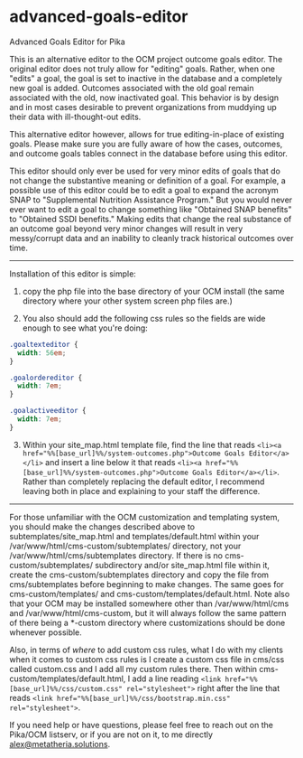 # advanced-goals-editor
Advanced Goals Editor for Pika

This is an alternative editor to the OCM project outcome goals editor. The original editor does not truly allow for "editing" goals. Rather, when one "edits" a goal, the goal is set to inactive in the database and a completely new goal is added. Outcomes associated with the old goal remain associated with the old, now inactivated goal. This behavior is by design and in most cases desirable to prevent organizations from muddying up their data with ill-thought-out edits. 

This alternative editor however, allows for true editing-in-place of existing goals. Please make sure you are fully aware of how the cases, outcomes, and outcome goals tables connect in the database before using this editor. 

This editor should only ever be used for very minor edits of goals that do not change the substantive meaning or definition of a goal. For example, a possible use of this editor could be to edit a goal to expand the acronym SNAP to "Supplemental Nutrition Assistance Program." But you would never ever want to edit a goal to change something like "Obtained SNAP benefits" to "Obtained SSDI benefits." Making edits that change the real substance of an outcome goal beyond very minor changes will result in very messy/corrupt data and an inability to cleanly track historical outcomes over time.
****
Installation of this editor is simple:

1. copy the php file into the base directory of your OCM install (the same directory where your other system screen php files are.)

2. You also should add the following css rules so the fields are wide enough to see what you're doing:
```css
.goaltexteditor {
  width: 56em;
}

.goalordereditor {
  width: 7em;
}

.goalactiveeditor {
  width: 7em;
}
```

3. Within your site_map.html template file, find the line that reads `<li><a href="%%[base_url]%%/system-outcomes.php">Outcome Goals Editor</a></li>` and insert a line below it that reads `<li><a href="%%[base_url]%%/system-outcomes.php">Outcome Goals Editor</a></li>`. Rather than completely replacing the default editor, I recommend leaving both in place and explaining to your staff the difference.
****
For those unfamiliar with the OCM customization and templating system, you should make the changes described above to subtemplates/site_map.html and templates/default.html within your /var/www/html/cms-custom/subtemplates/ directory, not your /var/www/html/cms/subtemplates directory. If there is no cms-custom/subtemplates/ subdirectory and/or site_map.html file within it, create the cms-custom/subtemplates directory and copy the file from cms/subtemplates before beginning to make changes. The same goes for cms-custom/templates/ and cms-custom/templates/default.html. Note also that your OCM may be installed somewhere other than /var/www/html/cms and /var/www/html/cms-custom, but it will always follow the same pattern of there being a \*-custom directory where customizations should be done whenever possible. 

Also, in terms of *where* to add custom css rules, what I do with my clients when it comes to custom css rules is I create a custom css file in cms/css called custom.css and I add all my custom rules there. Then within cms-custom/templates/default.html, I add a line reading `<link href="%%[base_url]%%/css/custom.css" rel="stylesheet">` right after the line that reads `<link href="%%[base_url]%%/css/bootstrap.min.css" rel="stylesheet">`.


If you need help or have questions, please feel free to reach out on the Pika/OCM listserv, or if you are not on it, to me directly alex@metatheria.solutions. 
